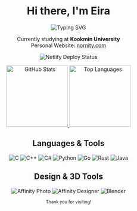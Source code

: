 <!-- Profile Header -->
<h1 align="center">Hi there, I'm Eira</h1>

<p align="center">
  <img src="https://readme-typing-svg.demolab.com?font=Fira+Code&duration=3000&pause=1000&color=6667AB&center=true&vCenter=true&multiline=true&width=1100&height=60&lines=Welcome+to+my+GitHub!;Software+and+Design+Enthusiast" alt="Typing SVG"/>
</p>

<!-- Quick Overview & Website Status -->
<p align="center">
  Currently studying at <b>Kookmin University</b> <br>
  Personal Website: <a href="https://nornity.com/">nornity.com</a>
</p>
<p align="center">
  <img src="https://api.netlify.com/api/v1/badges/35d36650-af62-4831-8a29-92ae12631df2/deploy-status" alt="Netlify Deploy Status"/>
</p>

<!-- GitHub Stats -->
<p align="center">
  <a href="https://github.com/anuraghazra/github-readme-stats">
    <img height="165" src="https://github-readme-stats.vercel.app/api?username=SkuldNorniern&show_icons=true&title_color=6667ab&text_color=101820&icon_color=6667ab&bg_color=45,f4f7ff,edbedc&hide_border=true" alt="GitHub Stats"/>
  </a>
  <a href="https://github.com/anuraghazra/github-readme-stats">
    <img height="165" src="https://github-readme-stats.vercel.app/api/top-langs/?username=SkuldNorniern&langs_count=8&layout=compact&show_icons=true&title_color=6667ab&text_color=101820&icon_color=6667ab&bg_color=45,f4f7ff,edbedc&hide_border=true" alt="Top Languages"/>
  </a>
</p>

<!-- Tech Stack -->
<h2 align="center">Languages & Tools</h2>
<p align="center">
  <img alt="C" src="https://img.shields.io/badge/c-%2300599C.svg?&style=for-the-badge&logo=c&logoColor=white"/>
  <img alt="C++" src="https://img.shields.io/badge/c++-%2300599C.svg?&style=for-the-badge&logo=c%2B%2B&logoColor=white"/>
  <img alt="C#" src="https://img.shields.io/badge/c%23-%23239120.svg?&style=for-the-badge&logo=c-sharp&logoColor=white"/>
  <img alt="Python" src="https://img.shields.io/badge/python-%2314354C.svg?&style=for-the-badge&logo=python&logoColor=white"/>
  <img alt="Go" src="https://img.shields.io/badge/go-%2300ADD8.svg?&style=for-the-badge&logo=go&logoColor=white"/>
  <img alt="Rust" src="https://img.shields.io/badge/Rust-black?style=for-the-badge&logo=rust&logoColor=#E57324"/>
  <img alt="Java" src="https://img.shields.io/badge/Java-ED8B00?style=for-the-badge&logo=java&logoColor=white"/>
</p>

<!-- Design Tools -->
<h2 align="center">Design & 3D Tools</h2>
<p align="center">
  <img alt="Affinity Photo" src="https://img.shields.io/badge/affinityphoto-%237E4DD2.svg?&style=for-the-badge&logo=affinity-photo&logoColor=white"/>
  <img alt="Affinity Designer" src="https://img.shields.io/badge/affinitydesigner-%231B72BE.svg?&style=for-the-badge&logo=affinity-designer&logoColor=white"/>
  <img alt="Blender" src="https://img.shields.io/badge/blender-%23F5792A.svg?&style=for-the-badge&logo=blender&logoColor=white"/>
</p>

<!-- Optional: Add more sections below -->
<!--
<h2 align="center">Contact & Links</h2>
<p align="center">
  <a href="mailto:YOUR_EMAIL"><img src="https://img.shields.io/badge/email-D14836?style=for-the-badge&logo=gmail&logoColor=white"></a>
  <a href="https://linkedin.com/in/YOUR_LINKEDIN"><img src="https://img.shields.io/badge/linkedin-0A66C2?style=for-the-badge&logo=linkedin&logoColor=white"></a>
  <a href="https://skuldnorniern.netlify.app/"><img src="https://img.shields.io/badge/website-101820?style=for-the-badge&logo=About.me&logoColor=white"></a>
</p>
-->

<!--
[![Solved.ac
프로필](http://mazassumnida.wtf/api/v2/generate_badge?boj=enginekevin)](https://solved.ac/enginekevin)
-->

<!-- Footer -->
<p align="center">
  <sub>Thank you for visiting!</sub>
</p>
